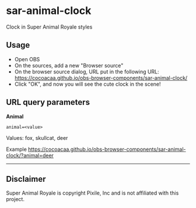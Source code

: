 # sar-animal-clock

Clock in Super Animal Royale styles

## Usage

- Open OBS
- On the sources, add a new "Browser source"
- On the browser source dialog, URL put in the following URL:
  https://cocoacaa.github.io/obs-browser-components/sar-animal-clock/
- Click "OK", and now you will see the cute clock in the scene!

## URL query parameters

**Animal**

`animal=<value>`

Values: fox, skullcat, deer

Example
https://cocoacaa.github.io/obs-browser-components/sar-animal-clock/?animal=deer

- - -

## Disclaimer

Super Animal Royale is copyright Pixile, Inc and is not affiliated with this project.
